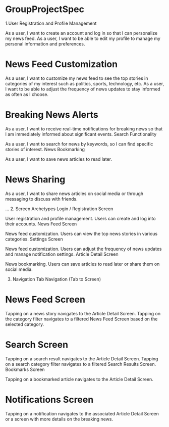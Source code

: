 # GroupProjectSpec
1.User Registration and Profile Management

As a user, I want to create an account and log in so that I can personalize my news feed.
As a user, I want to be able to edit my profile to manage my personal information and preferences.

# News Feed Customization

As a user, I want to customize my news feed to see the top stories in categories of my interest such as politics, sports, technology, etc.
As a user, I want to be able to adjust the frequency of news updates to stay informed as often as I choose.

# Breaking News Alerts

As a user, I want to receive real-time notifications for breaking news so that I am immediately informed about significant events.
Search Functionality

As a user, I want to search for news by keywords, so I can find specific stories of interest.
News Bookmarking

As a user, I want to save news articles to read later.

# News Sharing

As a user, I want to share news articles on social media or through messaging to discuss with friends.

...
2. Screen Archetypes
Login / Registration Screen

User registration and profile management.
Users can create and log into their accounts.
News Feed Screen

News feed customization.
Users can view the top news stories in various categories.
Settings Screen

News feed customization.
Users can adjust the frequency of news updates and manage notification settings.
Article Detail Screen

News bookmarking.
Users can save articles to read later or share them on social media.


3. Navigation
Tab Navigation (Tab to Screen)

# News Feed Screen

Tapping on a news story navigates to the Article Detail Screen.
Tapping on the category filter navigates to a filtered News Feed Screen based on the selected category.

# Search Screen

Tapping on a search result navigates to the Article Detail Screen.
Tapping on a search category filter navigates to a filtered Search Results Screen.
Bookmarks Screen

Tapping on a bookmarked article navigates to the Article Detail Screen.

# Notifications Screen

Tapping on a notification navigates to the associated Article Detail Screen or a screen with more details on the breaking news.
